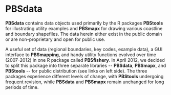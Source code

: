# PBSdata #

**PBSdata** contains data objects used primarily by the R packages **PBStools** for illustrating utility examples and **PBSmapx** for drawing various coastline and boundary shapefiles. The data herein either exist in the public domain or are non-proprietary and open for public use.

A useful set of data (regional boundaries, key codes, example data), a GUI interface to **PBSmapping**, and handy utility functions evolved over time (2007-2012) in one R package called **PBSfishery**. In April 2012, we decided to split this package into three separate libraries -- **PBSdata**, **PBSmapx**, and **PBStools** -- for public distribution (see links on left side). The three packages experience different levels of change, with **PBStools** undergoing frequent revision, while **PBSdata** and **PBSmapx** remain unchanged for long periods of time.